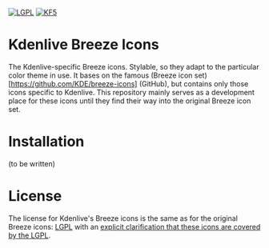 [![LGPL](https://img.shields.io/badge/license-LGPL%20License-blue.svg)](COPYING-ICONS) [![KF5](https://img.shields.io/badge/desktop-KF5-green.svg)](https://www.kde.org)

# Kdenlive Breeze Icons

The Kdenlive-specific Breeze icons. Stylable, so they adapt to the particular color theme in use. It bases on the famous (Breeze icon set)[https://github.com/KDE/breeze-icons] (GitHub), but contains only those icons specific to Kdenlive. This repository mainly serves as a development place for these icons until they find their way into the original Breeze icon set.

# Installation

(to be written)

# License

The license for Kdenlive's Breeze icons is the same as for the original Breeze icons: [LGPL](COPYING.LIB) with an [explicit clarification that these icons are covered by the LGPL](COPYING-ICONS).

